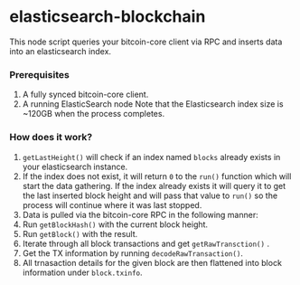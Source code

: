 elasticsearch-blockchain
========================

This node script queries your bitcoin-core client via RPC and inserts data into an elasticsearch index.

### Prerequisites

1. A fully synced bitcoin-core client.
2. A running ElasticSearch node
Note that the Elasticsearch index size is ~120GB when the process completes.

### How does it work?

1. `getLastHeight()` will check if an index named `blocks` already exists in your elasticsearch instance.
2. If the index does not exist, it will return `0` to the `run()` function which will start the data gathering. If the index already exists it will query it to get the last inserted block height and will pass that value to `run()` so the process will continue where it was last stopped.
3. Data is pulled via the bitcoin-core RPC in the following manner:
  1. Run `getBlockHash()` with the current block height.
  2. Run `getBlock()` with the result.
  3. Iterate through all block transactions and get `getRawTransction()` .
  4. Get the TX information by running `decodeRawTransaction()`.
4. All trnasaction details for the given block are then flattened into block information under `block.txinfo`.
